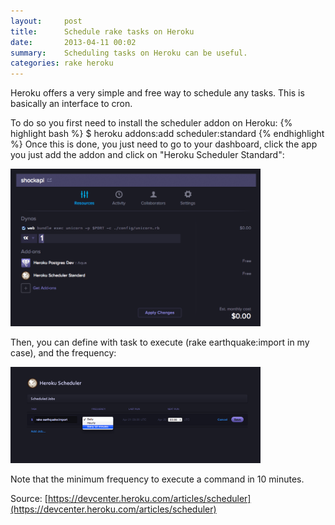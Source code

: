 ```yaml
---
layout:     post
title:      Schedule rake tasks on Heroku
date:       2013-04-11 00:02
summary:    Scheduling tasks on Heroku can be useful.
categories: rake heroku
---
```


Heroku offers a very simple and free way to schedule any tasks. This is
basically an interface to cron.

To do so you first need to install the scheduler addon on Heroku:
{% highlight bash %}
$ heroku addons:add scheduler:standard
{% endhighlight %}
Once this is done, you just need to go to your dashboard, click the app you
just add the addon and click on "Heroku Scheduler Standard":

<img alt="Heroku App Dashboard" src="/images/screenshot_heroku_shockapi_dashboard.png" width="400" height="252" />

Then, you can define with task to execute (rake earthquake:import in my case),
and the frequency:

<img alt="Heroku Sheduler Addon" src="/images/screenshot_heroku_scheduler.png" width="400" height="154" />

Note that the minimum frequency to execute a command in 10 minutes.

Source: [https://devcenter.heroku.com/articles/scheduler](https://devcenter.heroku.com/articles/scheduler)
